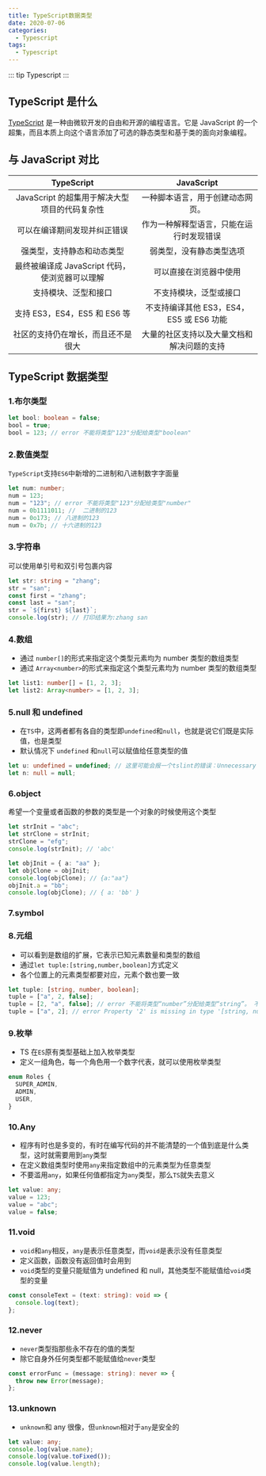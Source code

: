```yaml
---
title: TypeScript数据类型
date: 2020-07-06
categories:
  - Typescript
tags:
  - Typescript
---
```


::: tip
Typescript
:::

<!-- more -->

## TypeScript 是什么

[TypeScript](https://www.typescriptlang.org/) 是一种由微软开发的自由和开源的编程语言。它是 JavaScript 的一个超集，而且本质上向这个语言添加了可选的静态类型和基于类的面向对象编程。

## 与 JavaScript 对比

|                   TypeScript                   |                 JavaScript                 |
| :--------------------------------------------: | :----------------------------------------: |
| JavaScript 的超集用于解决大型项目的代码复杂性  |      一种脚本语言，用于创建动态网页。      |
|          可以在编译期间发现并纠正错误          |  作为一种解释型语言，只能在运行时发现错误  |
|           强类型，支持静态和动态类型           |          弱类型，没有静态类型选项          |
| 最终被编译成 JavaScript 代码，使浏览器可以理解 |           可以直接在浏览器中使用           |
|              支持模块、泛型和接口              |           不支持模块，泛型或接口           |
|          支持 ES3，ES4，ES5 和 ES6 等          |  不支持编译其他 ES3，ES4，ES5 或 ES6 功能  |
|       社区的支持仍在增长，而且还不是很大       | 大量的社区支持以及大量文档和解决问题的支持 |

## TypeScript 数据类型

### 1.布尔类型

```typescript
let bool: boolean = false;
bool = true;
bool = 123; // error 不能将类型"123"分配给类型"boolean"
```

### 2.数值类型

`TypeScript`支持`ES6`中新增的二进制和八进制数字字面量

```typescript
let num: number;
num = 123;
num = "123"; // error 不能将类型"123"分配给类型"number"
num = 0b1111011; //  二进制的123
num = 0o173; // 八进制的123
num = 0x7b; // 十六进制的123
```

### 3.字符串

可以使用单引号和双引号包裹内容

```typescript
let str: string = "zhang";
str = "san";
const first = "zhang";
const last = "san";
str = `${first} ${last}`;
console.log(str); // 打印结果为:zhang san
```

### 4.数组

- 通过 `number[]`的形式来指定这个类型元素均为 number 类型的数组类型
- 通过 `Array<number>`的形式来指定这个类型元素均为 number 类型的数组类型

```typescript
let list1: number[] = [1, 2, 3];
let list2: Array<number> = [1, 2, 3];
```

### 5.null 和 undefined

- 在`TS`中，这两者都有各自的类型即`undefined`和`null`，也就是说它们既是实际值，也是类型
- 默认情况下 `undefined` 和`null`可以赋值给任意类型的值

```typescript
let u: undefined = undefined; // 这里可能会报一个tslint的错误：Unnecessary initialization to 'undefined'，就是不能给一个值赋undefined，但我们知道这是可以的，所以如果你的代码规范想让这种代码合理化，可以配置tslint，将"no-unnecessary-initializer"设为false即可
let n: null = null;
```

### 6.object

希望一个变量或者函数的参数的类型是一个对象的时候使用这个类型

```typescript
let strInit = "abc";
let strClone = strInit;
strClone = "efg";
console.log(strInit); // 'abc'

let objInit = { a: "aa" };
let objClone = objInit;
console.log(objClone); // {a:"aa"}
objInit.a = "bb";
console.log(objClone); // { a: 'bb' }
```

### 7.symbol

### 8.元组

- 可以看到是数组的扩展，它表示已知元素数量和类型的数组
- 通过`let tuple:[string,number,boolean]`方式定义
- 各个位置上的元素类型都要对应，元素个数也要一致

```typescript
let tuple: [string, number, boolean];
tuple = ["a", 2, false];
tuple = [2, "a", false]; // error 不能将类型“number”分配给类型“string”。 不能将类型“string”分配给类型“number”。
tuple = ["a", 2]; // error Property '2' is missing in type '[string, number]' but required in type '[string, number, boolean]'
```

### 9.枚举

- TS 在`ES`原有类型基础上加入枚举类型
- 定义一组角色，每一个角色用一个数字代表，就可以使用枚举类型

```typescript
enum Roles {
  SUPER_ADMIN,
  ADMIN,
  USER,
}
```

### 10.Any

- 程序有时也是多变的，有时在编写代码的并不能清楚的一个值到底是什么类型，这时就需要用到`any`类型
- 在定义数组类型时使用`any`来指定数组中的元素类型为任意类型
- 不要滥用`any`，如果任何值都指定为`any`类型，那么`TS`就失去意义

```typescript
let value: any;
value = 123;
value = "abc";
value = false;
```

### 11.void

- `void`和`any`相反，`any`是表示任意类型，而`void`是表示没有任意类型
- 定义函数，函数没有返回值时会用到
- `void`类型的变量只能赋值为 undefined 和 null，其他类型不能赋值给`void`类型的变量

```typescript
const consoleText = (text: string): void => {
  console.log(text);
};
```

### 12.never

- `never`类型指那些永不存在的值的类型
- 除它自身外任何类型都不能赋值给`never`类型

```typescript
const errorFunc = (message: string): never => {
  throw new Error(message);
};
```

### 13.unknown

- `unknown`和 any 很像，但`unknown`相对于`any`是安全的

```typescript
let value: any;
console.log(value.name);
console.log(value.toFixed());
console.log(value.length);
```
